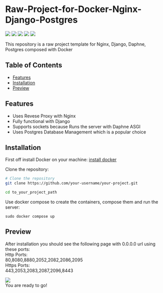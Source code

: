 # Raw-Project-for-Docker-Nginx-Django-Postgres
<p>
<img src="https://img.shields.io/badge/Django-092E20?style=for-the-badge&logo=django&logoColor=green"/>
<img src="https://img.shields.io/badge/Docker-2CA5E0?style=for-the-badge&logo=docker&logoColor=white"/>
<img src="https://img.shields.io/badge/Nginx-009639?style=for-the-badge&logo=nginx&logoColor=white"/>
<img src="https://img.shields.io/badge/PostgreSQL-316192?style=for-the-badge&logo=postgresql&logoColor=white"/>
<img src="https://img.shields.io/badge/daphne-092E20?style=for-the-badge&logo=django&logoColor=green"/> <br>
</p>
This repository is a raw project template for Nginx, Django, Daphne, Postgres composed with Docker

## Table of Contents

- [Features](#features)
- [Installation](#installation)
- [Preview](#preview)

## Features
- Uses Revese Proxy with Nginx 
- Fully functional with Django
- Supports sockets because Runs the server with Daphne ASGI
- Uses Postgres Database Management which is a popular choice
  
## Installation

First off install Docker on your machine: [install docker](https://www.docker.com/products/docker-desktop/)

Clone the repository:

```bash
# Clone the repository
git clone https://github.com/your-username/your-project.git

cd to_your_project_path
```

Use docker compose to create the containers, compose them and run the server:
```
sudo docker compose up
```
## Preview

After installation you should see the following page with 0.0.0.0 url using these ports: <br>
Http Ports:<br>
80,8080,8880,2052,2082,2086,2095<br>
Https Ports:<br>
443,2053,2083,2087,2096,8443<br>

<img src="https://github.com/amirh-far/Raw-Project-4-Docker-Nginx-Django-Postgres/blob/main/Readme.md%20images/Screenshot%201402-08-07%20at%201.43.58%20in%20the%20afternoon.png"/>
<br>
You are ready to go!
